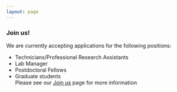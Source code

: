 ```yaml
---
layout: page
---
```


### Join us!
We are currently accepting applications for the following positions:
- Technicians/Professional Research Assistants  
- Lab Manager  
- Postdoctoral Fellows  
- Graduate students  
Please see our [Join us](https://jagannathan-lab.github.io/joinus/) page for more information
